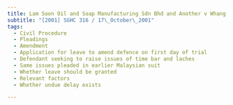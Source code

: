 ```yaml
---
title: Lam Soon Oil and Soap Manufacturing Sdn Bhd and Another v Whang Tar Choung and 
subtitle: "[2001] SGHC 316 / 17\_October\_2001"
tags:
  - Civil Procedure
  - Pleadings
  - Amendment
  - Application for leave to amend defence on first day of trial
  - Defendant seeking to raise issues of time bar and laches
  - Same issues pleaded in earlier Malaysian suit
  - Whether leave should be granted
  - Relevant factors
  - Whether undue delay exists

---
```


